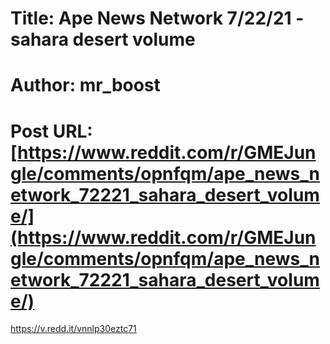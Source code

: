 # Title: Ape News Network 7/22/21 - sahara desert volume
# Author: mr_boost
# Post URL: [https://www.reddit.com/r/GMEJungle/comments/opnfqm/ape_news_network_72221_sahara_desert_volume/](https://www.reddit.com/r/GMEJungle/comments/opnfqm/ape_news_network_72221_sahara_desert_volume/)


https://v.redd.it/vnnlp30eztc71